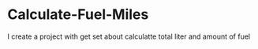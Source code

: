 # Calculate-Fuel-Miles
I create a project with get set about calculatte total liter and amount of fuel
